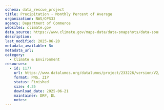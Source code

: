 ```yaml
---
schema: data_rescue_project 
title: Precipitation - Monthly Percent of Average
organization: NWS/OPS33
agency: Department of Commerce
websites: climate.gov
data_source: https://www.climate.gov/maps-data/data-snapshots/data-source/precipitation-monthly-difference-average
description: 
last_modified: 2025-06-28
metadata_available: No
metadata_url: 
category:
  - Climate & Environment 
resources:
  - id: 1177
    url: https://www.datalumos.org/datalumos/project/233226/version/V2/view
    format: PNG, ZIP
    status: Finished
    size: 4.35
    download_date: 2025-06-21
    maintainer: DRP, DL
    notes: 
---
```

